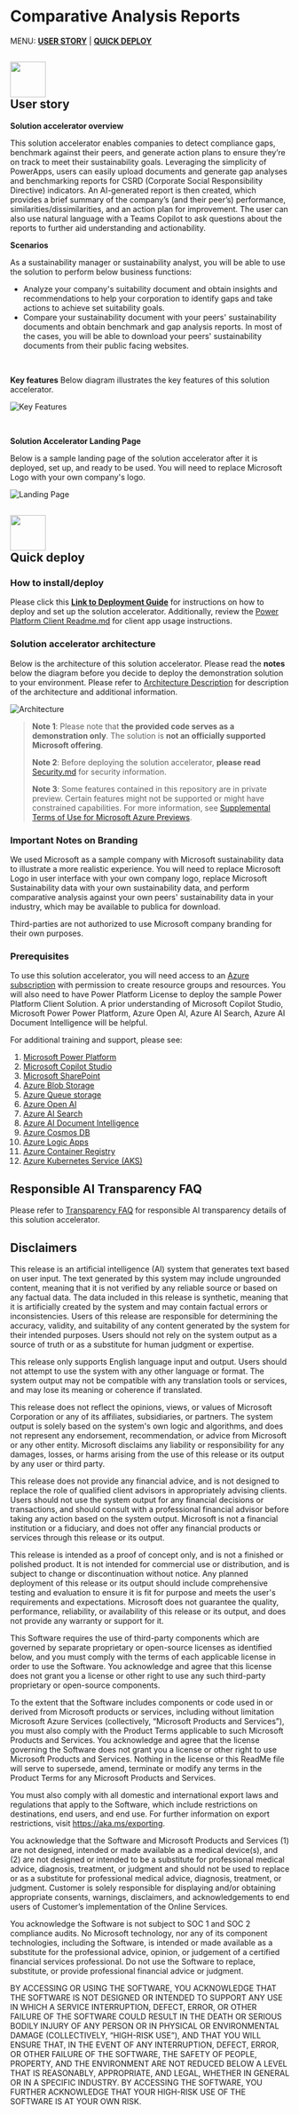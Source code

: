 # Comparative Analysis Reports 

MENU: [**USER STORY**](#user-story) \| [**QUICK DEPLOY**](#quick-deploy)

<h2 id="user-story"><img src="./Deployment/images/readme/userStory.png" width="64">
<br/>
User story
</h2>

**Solution accelerator overview**

This solution accelerator enables companies to detect compliance gaps, benchmark against their peers, and generate action plans to ensure they’re on track to meet their sustainability goals. Leveraging the simplicity of PowerApps, users can easily upload documents and generate gap analyses and benchmarking reports for CSRD (Corporate Social Responsibility Directive) indicators. An AI-generated report is then created, which provides a brief summary of the company’s (and their peer’s) performance, similarities/dissimilarities, and an action plan for improvement. The user can also use natural language with a Teams Copilot to ask questions about the reports to further aid understanding and actionability.

**Scenarios**

As a sustainability manager or sustainability analyst, you will be able to use the solution to perform below business functions:  

- Analyze your company's suitability document and obtain insights and recommendations to help your corporation to identify gaps and take actions to achieve set suitability goals. 
- Compare your sustainability document with your peers' sustainability documents and obtain benchmark and gap analysis reports. In most of the cases, you will be able to download your peers' sustainability documents from their public facing websites. 
<br/>

**Key features** 
Below diagram illustrates the key features of this solution accelerator. 

![Key Features](./Deployment/images/readme/keyfeatures.png)

<br/>

**Solution Accelerator Landing Page**

Below is a sample landing page of the solution accelerator after it is deployed, set up, and ready to be used. You will need to replace Microsoft Logo with your own company's logo. 

![Landing Page](Deployment/images/readme/landingPage.png)

<h2 id="quick-deploy"><img src="./Deployment/images/readme/quickDeploy.png" width="64">
<br/>
Quick deploy
</h2>

### **How to install/deploy**

Please click this [**Link to Deployment Guide**]( ./Deployment/README.md) for instructions on how to deploy and set up the solution accelerator. Additionally, review the [Power Platform Client Readme.md](./Client/README.md) for client app usage instructions.


### Solution accelerator architecture

Below is the architecture of this solution accelerator. Please read the **notes** below the diagram before you decide to deploy the demonstration solution to your environment. Please refer to [Architecture Description](./Deployment/docs/ArchitectureDescription.md) for description of the architecture and additional information. 

![Architecture](./Deployment/images/readme/architecture.png)

 > **Note 1**: Please note that **the provided code serves as a demonstration only**. The solution is **not an officially supported Microsoft offering**.
 >
 > **Note 2**: Before deploying the solution accelerator, **please read** [Security.md](./Deployment/docs/Security.md) for security information. 
 >
 > **Note 3**: Some features contained in this repository are in private preview. Certain features might not be supported or might have constrained capabilities. For more information, see [Supplemental Terms of Use for Microsoft Azure Previews](https://azure.microsoft.com/en-us/support/legal/preview-supplemental-terms).

### Important Notes on Branding 

We used Microsoft as a sample company with Microsoft sustainability data to illustrate a more realistic experience. You will need to replace Microsoft Logo in user interface with your own company logo, replace Microsoft Sustainability data with your own sustainability data, and perform comparative analysis against your own peers' sustainability data in your industry, which may be available to publica for download. 

Third-parties are not authorized to use Microsoft company branding for their own purposes. 

### Prerequisites

To use this solution accelerator, you will need access to an [Azure subscription](https://azure.microsoft.com/free/) with permission to create resource groups and resources. You will also need to have Power Platform License to deploy the sample Power Platform Client Solution.  A prior understanding of Microsoft Copilot Studio, Microsoft Power Power Platform, Azure Open AI, Azure AI Search, Azure AI Document Intelligence will be helpful.

For additional training and support, please see:

1. [Microsoft Power Platform](https://learn.microsoft.com/en-us/power-platform/)
2. [Microsoft Copilot Studio](https://learn.microsoft.com/en-us/microsoft-copilot-studio/)
3. [Microsoft SharePoint](https://learn.microsoft.com/en-us/sharepoint/)
4. [Azure Blob Storage](https://learn.microsoft.com/en-us/azure/storage/blobs/)
5. [Azure Queue storage](https://learn.microsoft.com/en-us/azure/storage/queues/)
6. [Azure Open AI](https://learn.microsoft.com/en-us/azure/ai-services/openai/) 
7. [Azure AI Search](https://learn.microsoft.com/en-us/azure/search/)
8. [Azure AI Document Intelligence](https://learn.microsoft.com/en-us/azure/ai-services/document-intelligence/?view=doc-intel-4.0.0)
9. [Azure Cosmos DB](https://learn.microsoft.com/en-us/azure/cosmos-db/)
10. [Azure Logic Apps](https://learn.microsoft.com/en-us/azure/logic-apps/)
11. [Azure Container Registry](https://learn.microsoft.com/en-us/azure/container-registry/)
12. [Azure Kubernetes Service (AKS)](https://learn.microsoft.com/en-us/azure/aks/)

## Responsible AI Transparency FAQ 

Please refer to [Transparency FAQ](./TRANSPARENCY_FAQ.md) for responsible AI transparency details of this solution accelerator.

## Disclaimers

This release is an artificial intelligence (AI) system that generates text based on user input. The text generated by this system may include ungrounded content, meaning that it is not verified by any reliable source or based on any factual data. The data included in this release is synthetic, meaning that it is artificially created by the system and may contain factual errors or inconsistencies. Users of this release are responsible for determining the accuracy, validity, and suitability of any content generated by the system for their intended purposes. Users should not rely on the system output as a source of truth or as a substitute for human judgment or expertise. 

This release only supports English language input and output. Users should not attempt to use the system with any other language or format. The system output may not be compatible with any translation tools or services, and may lose its meaning or coherence if translated. 

This release does not reflect the opinions, views, or values of Microsoft Corporation or any of its affiliates, subsidiaries, or partners. The system output is solely based on the system's own logic and algorithms, and does not represent any endorsement, recommendation, or advice from Microsoft or any other entity. Microsoft disclaims any liability or responsibility for any damages, losses, or harms arising from the use of this release or its output by any user or third party. 

This release does not provide any financial advice, and is not designed to replace the role of qualified client advisors in appropriately advising clients. Users should not use the system output for any financial decisions or transactions, and should consult with a professional financial advisor before taking any action based on the system output. Microsoft is not a financial institution or a fiduciary, and does not offer any financial products or services through this release or its output. 

This release is intended as a proof of concept only, and is not a finished or polished product. It is not intended for commercial use or distribution, and is subject to change or discontinuation without notice. Any planned deployment of this release or its output should include comprehensive testing and evaluation to ensure it is fit for purpose and meets the user's requirements and expectations. Microsoft does not guarantee the quality, performance, reliability, or availability of this release or its output, and does not provide any warranty or support for it. 

This Software requires the use of third-party components which are governed by separate proprietary or open-source licenses as identified below, and you must comply with the terms of each applicable license in order to use the Software. You acknowledge and agree that this license does not grant you a license or other right to use any such third-party proprietary or open-source components.  

To the extent that the Software includes components or code used in or derived from Microsoft products or services, including without limitation Microsoft Azure Services (collectively, “Microsoft Products and Services”), you must also comply with the Product Terms applicable to such Microsoft Products and Services. You acknowledge and agree that the license governing the Software does not grant you a license or other right to use Microsoft Products and Services. Nothing in the license or this ReadMe file will serve to supersede, amend, terminate or modify any terms in the Product Terms for any Microsoft Products and Services. 

You must also comply with all domestic and international export laws and regulations that apply to the Software, which include restrictions on destinations, end users, and end use. For further information on export restrictions, visit https://aka.ms/exporting. 

You acknowledge that the Software and Microsoft Products and Services (1) are not designed, intended or made available as a medical device(s), and (2) are not designed or intended to be a substitute for professional medical advice, diagnosis, treatment, or judgment and should not be used to replace or as a substitute for professional medical advice, diagnosis, treatment, or judgment. Customer is solely responsible for displaying and/or obtaining appropriate consents, warnings, disclaimers, and acknowledgements to end users of Customer’s implementation of the Online Services. 

You acknowledge the Software is not subject to SOC 1 and SOC 2 compliance audits. No Microsoft technology, nor any of its component technologies, including the Software, is intended or made available as a substitute for the professional advice, opinion, or judgement of a certified financial services professional. Do not use the Software to replace, substitute, or provide professional financial advice or judgment.  

BY ACCESSING OR USING THE SOFTWARE, YOU ACKNOWLEDGE THAT THE SOFTWARE IS NOT DESIGNED OR INTENDED TO SUPPORT ANY USE IN WHICH A SERVICE INTERRUPTION, DEFECT, ERROR, OR OTHER FAILURE OF THE SOFTWARE COULD RESULT IN THE DEATH OR SERIOUS BODILY INJURY OF ANY PERSON OR IN PHYSICAL OR ENVIRONMENTAL DAMAGE (COLLECTIVELY, “HIGH-RISK USE”), AND THAT YOU WILL ENSURE THAT, IN THE EVENT OF ANY INTERRUPTION, DEFECT, ERROR, OR OTHER FAILURE OF THE SOFTWARE, THE SAFETY OF PEOPLE, PROPERTY, AND THE ENVIRONMENT ARE NOT REDUCED BELOW A LEVEL THAT IS REASONABLY, APPROPRIATE, AND LEGAL, WHETHER IN GENERAL OR IN A SPECIFIC INDUSTRY. BY ACCESSING THE SOFTWARE, YOU FURTHER ACKNOWLEDGE THAT YOUR HIGH-RISK USE OF THE SOFTWARE IS AT YOUR OWN RISK.  